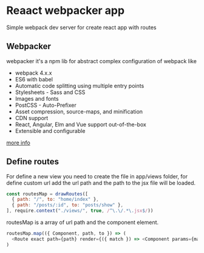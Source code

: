 # Reaact webpacker app

Simple webpack dev server for create react app with routes

## Webpacker

webpacker it's a npm lib for abstract complex configuration of webpack like

* webpack 4.x.x
* ES6 with babel
* Automatic code splitting using multiple entry points
* Stylesheets - Sass and CSS
* Images and fonts
* PostCSS - Auto-Prefixer
* Asset compression, source-maps, and minification
* CDN support
* React, Angular, Elm and Vue support out-of-the-box
* Extensible and configurable

[more info](https://github.com/rails/webpacker)

## Define routes
For define a new view you need to create the file in app/views folder, for define custom url add the url path and the path to the jsx file will be loaded.

```javascript
const routesMap = drawRoutes([
  { path: "/", to: "home/index" },
  { path: "/posts/:id", to: "posts/show" },
], require.context("./views/", true, /^\.\/.*\.jsx$/))
```
routesMap is a array of url path and the component element.
```javascript
routesMap.map(({ Component, path, to }) => (
  <Route exact path={path} render={({ match }) => <Component params={match.params} />} />
)
```
